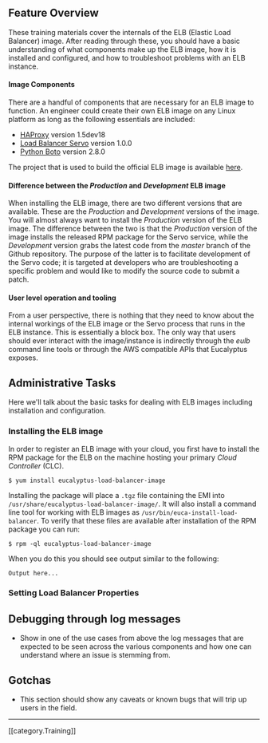 ## Feature Overview
These training materials cover the internals of the ELB (Elastic Load Balancer) image. After reading through these, you should have a basic understanding of what components make up the ELB image, how it is installed and configured, and how to troubleshoot problems with an ELB instance.

#### Image Components
There are a handful of components that are necessary for an ELB image to function. An engineer could create their own ELB image on any Linux platform as long as the following essentials are included:

* [HAProxy](http://haproxy.1wt.eu/) version 1.5dev18
* [Load Balancer Servo](https://github.com/eucalyptus/load-balancer-servo) version 1.0.0
* [Python Boto](https://github.com/boto/boto) version 2.8.0

The project that is used to build the official ELB image is available [here](https://github.com/eucalyptus/load-balancer-image).

#### Difference between the _Production_ and _Development_ ELB image
When installing the ELB image, there are two different versions that are available. These are the _Production_ and _Development_ versions of the image. You will almost always want to install the _Production_ version of the ELB image. The difference between the two is that the _Production_ version of the image installs the released RPM package for the Servo service, while the _Development_ version grabs the latest code from the _master_ branch of the Github repository. The purpose of the latter is to facilitate development of the Servo code; it is targeted at developers who are troubleshooting a specific problem and would like to modify the source code to submit a patch.

#### User level operation and tooling
From a user perspective, there is nothing that they need to know about the internal workings of the ELB image or the Servo process that runs in the ELB instance. This is essentially a block box. The only way that users should ever interact with the image/instance is indirectly through the _eulb_ command line tools or through the AWS compatible APIs that Eucalyptus exposes.

## Administrative Tasks
Here we'll talk about the basic tasks for dealing with ELB images including installation and configuration.

### Installing the ELB image
In order to register an ELB image with your cloud, you first have to install the RPM package for the ELB on the machine hosting your primary _Cloud Controller_ (CLC).

    $ yum install eucalyptus-load-balancer-image

Installing the package will place a `.tgz` file containing the EMI into `/usr/share/eucalyptus-load-balancer-image/`. It will also install a command line tool for working with ELB images as `/usr/bin/euca-install-load-balancer`. To verify that these files are available after installation of the RPM package you can run:

    $ rpm -ql eucalyptus-load-balancer-image

When you do this you should see output similar to the following:

    Output here...

### Setting Load Balancer Properties

## Debugging through log messages
* Show in one of the use cases from above the log messages that are expected to be seen across the various components and how one can understand where an issue is stemming from.

## Gotchas
* This section should show any caveats or known bugs that will trip up users in the field.

*****
[[category.Training]]